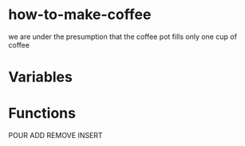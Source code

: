 # how-to-make-coffee
we are under the presumption that the coffee pot fills only one cup of coffee

# Variables

# Functions
POUR
ADD
REMOVE
INSERT
